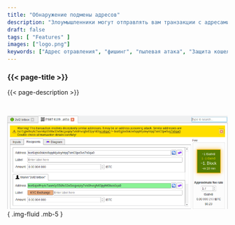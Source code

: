 ```yaml
---
title: "Обнаружение подмены адресов"
description: "Злоумышленники могут отправлять вам транзакции с адресами, похожими на ваш. Bitcoin Safe предупредит вас, если это произойдёт"
draft: false
tags: [ "Features" ]
images: ["logo.png"]
keywords: ["Адрес отравления", "фишинг", "пылевая атака", "Защита кошелька"]
---
```


### {{< page-title >}} 
{{< page-description >}} 

<br>



![](logo.png)
{ .img-fluid .mb-5 }